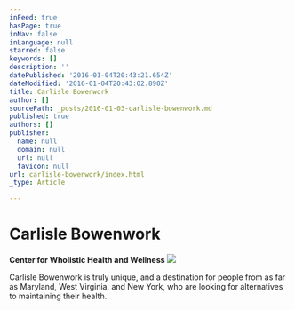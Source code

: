 ```yaml
---
inFeed: true
hasPage: true
inNav: false
inLanguage: null
starred: false
keywords: []
description: ''
datePublished: '2016-01-04T20:43:21.654Z'
dateModified: '2016-01-04T20:43:02.890Z'
title: Carlisle Bowenwork
author: []
sourcePath: _posts/2016-01-03-carlisle-bowenwork.md
published: true
authors: []
publisher:
  name: null
  domain: null
  url: null
  favicon: null
url: carlisle-bowenwork/index.html
_type: Article

---
```

# Carlisle Bowenwork

**Center for Wholistic Health and Wellness**
![](https://the-grid-user-content.s3-us-west-2.amazonaws.com/e3d92124-cbcf-47a3-8fd5-2fe2b1a995ae.jpg)

Carlisle Bowenwork is truly unique, and a destination for people from as far as Maryland, West Virginia, and New York, who are looking for alternatives to maintaining their health.